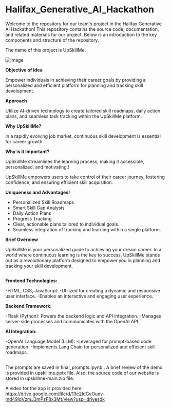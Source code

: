 # Halifax_Generative_AI_Hackathon
Welcome to the repository for our team's project in the Halifax Generative AI Hackathon! This repository contains the source code, documentation, and related materials for our project. Below is an introduction to the key components and structure of the repository.

The name of this project is UpSkillMe.


 ![image](https://github.com/envai76/Halifax_Generative_AI_Hackathon/assets/112856424/861cc491-09f5-4417-a314-56dd442d76ad)



**Objective of Idea**


Empower individuals in achieving their career goals by providing a personalized and efficient platform for planning and tracking skill development.

**Approach**

Utilize AI-driven technology to create tailored skill roadmaps, daily action plans, and seamless task tracking within the UpSkillMe platform.

**Why UpSkillMe?**

In a rapidly evolving job market, continuous skill development is essential for career growth.

**Why is it Important?**

UpSkillMe streamlines the learning process, making it accessible, personalized, and motivating.!


UpSkillMe empowers users to take control of their career journey, fostering confidence, and ensuring efficient skill acquisition.

**Uniqueness and Advantages!**

 - Personalized Skill Roadmaps
 - Smart Skill Gap Analysis
 - Daily Action Plans
 - Progress Tracking
 - Clear, actionable plans tailored to individual goals.
 - Seamless integration of tracking and learning within a single platform.

**Brief Overview**

UpSkillMe is your personalized guide to achieving your dream career. In a world where continuous learning is the key to success, UpSkillMe stands out as a revolutionary platform designed to empower you in planning and tracking your skill development.


##
**Frontend Technologies:**

-HTML, CSS, JavaScript:
-Utilized for creating a dynamic and responsive user interface.
-Enables an interactive and engaging user experience.

**Backend Framework:**

-Flask (Python): Powers the backend logic and API integration.
-Manages server-side processes and communicates with the OpenAI API.

**AI Integration:**

-OpenAI Language Model (LLM):
-Leveraged for prompt-based code generation.
-Implements Lang Chain for personalized and efficient skill roadmaps.
##
The prompts are saved in final_prompts.ipynb .
A  brief review of the demo is provided in upskillme.pptx file.
Also, the source code of our website is stored in upskillme-main.zip file.

A video for  the app is  provided here:
https://drive.google.com/file/d/13e2IdGvOunv-md49lqVzmJ3mPzF8x3Mt/view?usp=drivesdk

